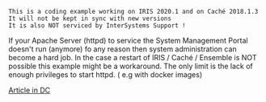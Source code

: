  ~~~
 This is a coding example working on IRIS 2020.1 and on Caché 2018.1.3 
 It will not be kept in sync with new versions      
 It is also NOT serviced by InterSystems Support !   
~~~ 

If your Apache Server (httpd) to service the System Management Portal
doesn't run (anymore) fo any reason then system administration can become
a hard job. In the case a restart of IRIS / Caché / Ensemble is NOT
possible this example might be a workaround.
The only limit is the lack of enough privileges to start httpd.
( e.g with docker images)

[Article in DC](https://community.intersystems.com/post/how-restart-smp-server)
